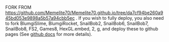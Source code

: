 FORK FROM https://github.com/Memelite70/Memelite70.github.io/tree/da7cf94be260a945bd053e9898a5b57a94cbb5ec . If you wish to fully deploy, you also need to fork BlumgiSlime, BlumgiRocket, SnailBob2, SnailBob6, SnailBob7, SnailBob8, FS2, Games8, HexGL.embed, 2, g, and deploy these to github pages (See <a href="https://docs.github.com/en/pages/getting-started-with-github-pages/creating-a-github-pages-site">github docs</a> for more details).
